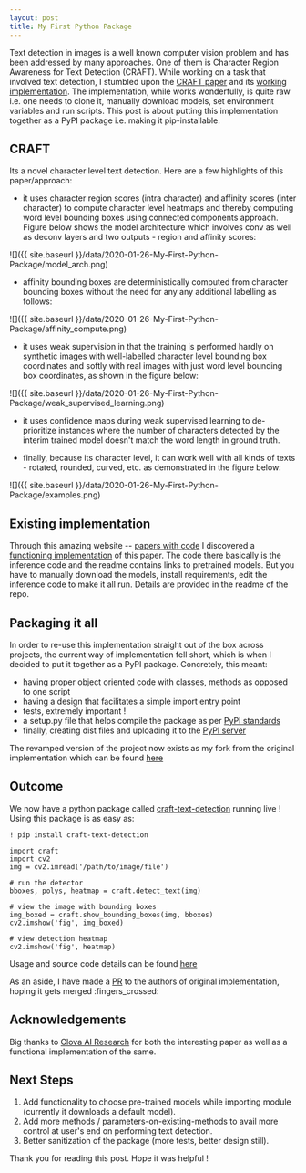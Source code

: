 ```yaml
---
layout: post
title: My First Python Package
---
```



Text detection in images is a well known computer vision problem and has been addressed by many 
approaches. One of them is Character Region Awareness for Text Detection (CRAFT). While working on 
a task that involved text detection, I stumbled upon the [CRAFT paper](https://arxiv.org/pdf/1904.01941.pdf) 
and its [working implementation](https://github.com/clovaai/CRAFT-pytorch). The implementation, while
works wonderfully, is quite raw i.e. one needs to clone it, manually download models, set environment 
variables and run scripts. This post is about putting this implementation together as a PyPI package 
i.e. making it pip-installable.



## CRAFT

Its a novel character level text detection. Here are a few highlights of this paper/approach:

- it uses character region scores (intra character) and affinity scores (inter character) 
to compute character level heatmaps and thereby computing word level bounding boxes using
connected components approach. Figure below shows the model architecture which involves conv
as well as deconv layers and two outputs - region and affinity scores:

![]({{ site.baseurl }}/data/2020-01-26-My-First-Python-Package/model_arch.png)

- affinity bounding boxes are deterministically computed from character bounding boxes without
the need for any any additional labelling as follows:

![]({{ site.baseurl }}/data/2020-01-26-My-First-Python-Package/affinity_compute.png)

- it uses weak supervision in that the training is performed hardly on synthetic images with
well-labelled character level bounding box coordinates and softly with real images with just 
word level bounding box coordinates, as shown in the figure below:

![]({{ site.baseurl }}/data/2020-01-26-My-First-Python-Package/weak_supervised_learning.png)

- it uses confidence maps during weak supervised learning to de-prioritize instances where
the number of characters detected by the interim trained model doesn't match the word length
in ground truth.

- finally, because its character level, it can work well with all kinds of texts - rotated, 
rounded, curved, etc. as demonstrated in the figure below:

![]({{ site.baseurl }}/data/2020-01-26-My-First-Python-Package/examples.png)


## Existing implementation

Through this amazing website -- [papers with code](https://paperswithcode.com/paper/character-region-awareness-for-text-detection) 
I discovered a [functioning implementation](https://github.com/clovaai/CRAFT-pytorch) of this paper. The code
there basically is the inference code and the readme contains links to pretrained models.
But you have to manually download the models, install requirements, edit the inference code to make it all run. Details are
 provided in the readme of the repo.

## Packaging it all

In order to re-use this implementation straight out of the box across projects, the current way of implementation fell
short, which is when I decided to put it together as a PyPI package. Concretely, this meant:
- having proper object oriented code with classes, methods as opposed to one script
- having a design that facilitates a simple import entry point
- tests, extremely important !
- a setup.py file that helps compile the package as per [PyPI standards](https://packaging.python.org/tutorials/packaging-projects/)
- finally, creating dist files and uploading it to the [PyPI server](https://pypi.org/)

The revamped version of the project now exists as my fork from the original implementation 
which can be found [here](https://github.com/arj7192/CRAFT-pytorch)


## Outcome

We now have a python package called [craft-text-detection](https://pypi.org/project/craft-text-detection/0.0.1/) 
running live !
Using this package is as easy as:
```
! pip install craft-text-detection

import craft
import cv2
img = cv2.imread('/path/to/image/file')

# run the detector
bboxes, polys, heatmap = craft.detect_text(img)

# view the image with bounding boxes
img_boxed = craft.show_bounding_boxes(img, bboxes)
cv2.imshow('fig', img_boxed)

# view detection heatmap
cv2.imshow('fig', heatmap)

```
 
Usage and source code details can be found [here](https://github.com/arj7192/CRAFT-pytorch)

As an aside, I have made a [PR](https://github.com/clovaai/CRAFT-pytorch/pull/90) to the authors of original implementation, hoping it gets merged :fingers_crossed:

## Acknowledgements

Big thanks to [Clova AI Research](https://github.com/clovaai) for both the interesting 
paper as well as a functional implementation of the same.


## Next Steps
1. Add functionality to choose pre-trained models while importing module (currently it downloads a default model).
2. Add more methods / parameters-on-existing-methods to avail more control at user's end on performing text detection.
2. Better sanitization of the package (more tests, better design still).



Thank you for reading this post. Hope it was helpful !

